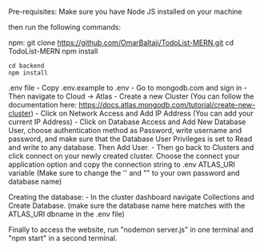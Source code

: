 Pre-requisites:
    Make sure you have Node JS installed on your machine

then run the following commands:

npm: 
    git clone https://github.com/OmarBaltaji/TodoList-MERN.git
    cd TodoList-MERN
    npm install

    cd backend
    npm install

.env file
    - Copy .env.example to .env
    - Go to mongodb.com and sign in
    - Then navigate to Cloud -> Atlas
    - Create a new Cluster (You can follow the documentation here: https://docs.atlas.mongodb.com/tutorial/create-new-cluster)
    - Click on Network Access and Add IP Address (You can add your current IP Address)
    - Click on Database Access and Add New Database User, choose authentication method as Password, write username and password, and make sure that the Database User Privileges is set to Read and write to any database. Then Add User.
    - Then go back to Clusters and click connect on your newly created cluster. Choose the connect your application option and copy the connection string to .env ATLAS_URI variable (Make sure to change the '<password>' and "<dbname>" to your own password and database name)

Creating the database:
    - In the cluster dashboard navigate Collections and Create Database. (make sure the database name here matches with the ATLAS_URI dbname in the .env file)

Finally to access the website, run "nodemon server.js" in one terminal and "npm start" in a second terminal.